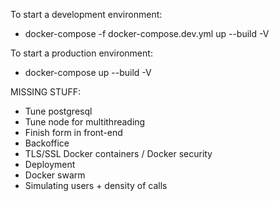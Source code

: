 To start a development environment:

- docker-compose -f docker-compose.dev.yml up --build -V

To start a production environment:

- docker-compose up --build -V

MISSING STUFF:

- Tune postgresql
- Tune node for multithreading
- Finish form in front-end
- Backoffice
- TLS/SSL Docker containers / Docker security
- Deployment
- Docker swarm
- Simulating users + density of calls
